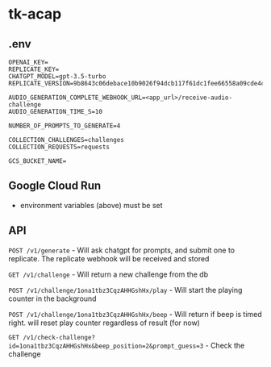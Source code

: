 # tk-acap

## .env
```
OPENAI_KEY=
REPLICATE_KEY=
CHATGPT_MODEL=gpt-3.5-turbo
REPLICATE_VERSION=9b8643c06debace10b9026f94dcb117f61dc1fee66558a09cde4cfbf51bcced6

AUDIO_GENERATION_COMPLETE_WEBHOOK_URL=<app_url>/receive-audio-challenge
AUDIO_GENERATION_TIME_S=10

NUMBER_OF_PROMPTS_TO_GENERATE=4

COLLECTION_CHALLENGES=challenges
COLLECTION_REQUESTS=requests

GCS_BUCKET_NAME=
```
## Google Cloud Run
- environment variables (above) must be set

## API

`POST /v1/generate` - Will ask chatgpt for prompts, and submit one to replicate. The replicate webhook will be received and stored

`GET /v1/challenge` - Will return a new challenge from the db

`POST /v1/challenge/1ona1tbz3CqzAHHGshHx/play` - Will start the playing counter in the background

`POST /v1/challenge/1ona1tbz3CqzAHHGshHx/beep` - Will return if beep is timed right. will reset play counter regardless of result (for now)

`GET /v1/check-challenge?id=1ona1tbz3CqzAHHGshHx&beep_position=2&prompt_guess=3` - Check the challenge


